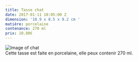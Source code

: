 ```yaml
---
title: Tasse chat
date: 2017-01-11 10:05:00 Z
dimension: '10.9 x 8.5 x 9.2 cm '
matière: porcelaine
contenance: 270 ml
prix: 10.80€
---
```


![Image of chat](http://www.totalcadeau.com/photos/1250/19168-photo.jpg)  
Cette tasse est faite en porcelaine, elle peux contenir 270 ml. 